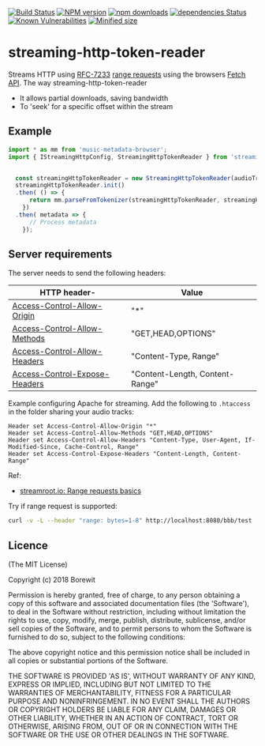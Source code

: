 [![Build Status](https://travis-ci.com/Borewit/streaming-http-token-reader.svg?branch=master)](https://travis-ci.com/Borewit/streaming-http-token-reader)
[![NPM version](https://badge.fury.io/js/streaming-http-token-reader.svg)](https://npmjs.org/package/streaming-http-token-reader)
[![npm downloads](http://img.shields.io/npm/dm/streaming-http-token-reader.svg)](https://npmjs.org/package/streaming-http-token-reader)
[![dependencies Status](https://david-dm.org/Borewit/streaming-http-token-reader/status.svg)](https://david-dm.org/Borewit/streaming-http-token-reader)
[![Known Vulnerabilities](https://snyk.io/test/github/Borewit/streaming-http-token-reader/badge.svg?targetFile=package.json)](https://snyk.io/test/github/Borewit/streaming-http-token-reader?targetFile=package.json)
[![Minified size](https://badgen.net/bundlephobia/min/streaming-http-token-reader)](https://bundlephobia.com/result?p=streaming-http-token-reader)

# streaming-http-token-reader

Streams HTTP using [RFC-7233](https://tools.ietf.org/html/rfc7233#section-2.3) [range requests](https://developer.mozilla.org/en-US/docs/Web/HTTP/Range_requests) using the browsers [Fetch API](https://developer.mozilla.org/en-US/docs/Web/API/Fetch_API]).
The way streaming-http-token-reader 
* It allows partial downloads, saving bandwidth
* To 'seek' for a specific offset within the stream

## Example

```javascript
import * as mm from 'music-metadata-browser';
import { IStreamingHttpConfig, StreamingHttpTokenReader } from 'streaming-http-token-reader';


  const streamingHttpTokenReader = new StreamingHttpTokenReader(audioTrackUrl, config);
  streamingHttpTokenReader.init()
  .then( () => {
      return mm.parseFromTokenizer(streamingHttpTokenReader, streamingHttpTokenReader.contentType, options);
    })
  .then( metadata => {
      // Process metadata
    });
```

## Server requirements

The server needs to send the following headers:

| HTTP header-| Value |
|-------------|-------|
| [Access-Control-Allow-Origin](https://developer.mozilla.org/en-US/docs/Web/HTTP/Headers/Access-Control-Allow-Origin)     | "*"                             |
| [Access-Control-Allow-Methods](https://developer.mozilla.org/en-US/docs/Web/HTTP/Headers/Access-Control-Allow-Methods)   | "GET,HEAD,OPTIONS"              |
| [Access-Control-Allow-Headers](https://developer.mozilla.org/en-US/docs/Web/HTTP/Headers/Access-Control-Allow-Headers)   | "Content-Type, Range"           |
| [Access-Control-Expose-Headers](https://developer.mozilla.org/en-US/docs/Web/HTTP/Headers/Access-Control-Expose-Headers) | "Content-Length, Content-Range" |

Example configuring Apache for streaming. Add the following to `.htaccess` in the folder sharing your audio tracks:
```
Header set Access-Control-Allow-Origin "*"
Header set Access-Control-Allow-Methods "GET,HEAD,OPTIONS"
Header set Access-Control-Allow-Headers "Content-Type, User-Agent, If-Modified-Since, Cache-Control, Range"
Header set Access-Control-Expose-Headers "Content-Length, Content-Range"
```

Ref:
* [streamroot.io: Range requests basics](https://support.streamroot.io/hc/en-us/articles/115003168773-Range-requests-basics)

Try if range request is supported:
```bash
curl -v -L --header "range: bytes=1-8" http://localhost:8080/bbb/test
```

## Licence

(The MIT License)

Copyright (c) 2018 Borewit

Permission is hereby granted, free of charge, to any person obtaining a copy of this software and associated documentation files (the 'Software'), to deal in the Software without restriction, including without limitation the rights to use, copy, modify, merge, publish, distribute, sublicense, and/or sell copies of the Software, and to permit persons to whom the Software is furnished to do so, subject to the following conditions:

The above copyright notice and this permission notice shall be included in all copies or substantial portions of the Software.

THE SOFTWARE IS PROVIDED 'AS IS', WITHOUT WARRANTY OF ANY KIND, EXPRESS OR IMPLIED, INCLUDING BUT NOT LIMITED TO THE WARRANTIES OF MERCHANTABILITY, FITNESS FOR A PARTICULAR PURPOSE AND NONINFRINGEMENT. IN NO EVENT SHALL THE AUTHORS OR COPYRIGHT HOLDERS BE LIABLE FOR ANY CLAIM, DAMAGES OR OTHER LIABILITY, WHETHER IN AN ACTION OF CONTRACT, TORT OR OTHERWISE, ARISING FROM, OUT OF OR IN CONNECTION WITH THE SOFTWARE OR THE USE OR OTHER DEALINGS IN THE SOFTWARE.


